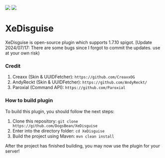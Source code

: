 <p align="left">
	<img src = "https://img.shields.io/badge/Supports-1.7.10-%3Cbrightgreen%3E">
	<img src = "https://img.shields.io/badge/-Easy%20to%20use-yellow">
</p>

# XeDisguise
XeDisguise is open-source plugin which supports 1.7.10 spigot.
[Update 2024/07/17: There are some bugs since I forgot to commit the updates.
use at your own risk)

### Credit
1. Creaxx (Skin & UUIDFetcher): ``https://github.com/CreaxxOG``
2. AndyReckt (Skin & UUIDFetcher): ``https://github.com/AndyReckt/``
3. Paroxial (Command API): ``https://github.com/Paroxial``

### How to build plugin

To build this plugin, you should follow the next steps:

1. Clone this repository: ``git clone https://github.com/DogsBean/XeDisguise``
2. Enter into the directory folder: ``cd XeDisguise``
3. Build the project using Maven: ``mvn clean install``

After the project has finished building, you may now use the plugin for your server!
